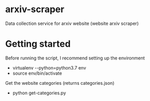 # arxiv-scraper

Data collection service for arxiv website (website arxiv scraper)

# Getting started

Before running the script, I recommend setting up the environment
* virtualenv --python=python3.7 env
* source env/bin/activate

Get the  website categories (returns categories.json)
* python get-categories.py
